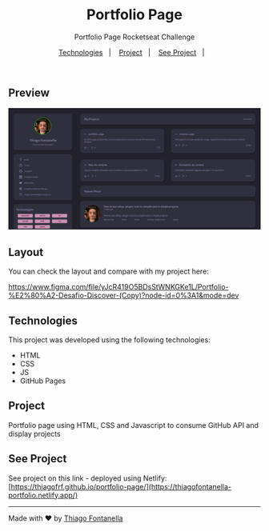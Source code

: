<h1 align="center"> Portfolio Page </h1>

<p align="center">Portfolio Page Rocketseat Challenge</p>

<p align="center">
  <a href="#-technologies">Technologies</a>&nbsp;&nbsp;&nbsp;|&nbsp;&nbsp;&nbsp;
  <a href="#-project">Project</a>&nbsp;&nbsp;&nbsp;|&nbsp;&nbsp;&nbsp;
  <a href="#-see-project">See Project</a>&nbsp;&nbsp;&nbsp;|&nbsp;&nbsp;&nbsp;
</p>

<br>

## Preview

![Alt text](assets/preview.png)

## Layout

You can check the layout and compare with my project here: 

https://www.figma.com/file/yJcR419O5BDsStWNKGKe1L/Portfolio-%E2%80%A2-Desafio-Discover-(Copy)?node-id=0%3A1&mode=dev

## Technologies

This project was developed using the following technologies: 

- HTML
- CSS
- JS
- GitHub Pages

## Project

Portfolio page using HTML, CSS and Javascript to consume GitHub API and display projects

## See Project

See project on this link - deployed using Netlify: [https://thiagofrf.github.io/portfolio-page/](https://thiagofontanella-portfolio.netlify.app/)

---

Made with ♥ by
<a href="https://linkedin.com/in/thiagofontanella">Thiago Fontanella</a>
